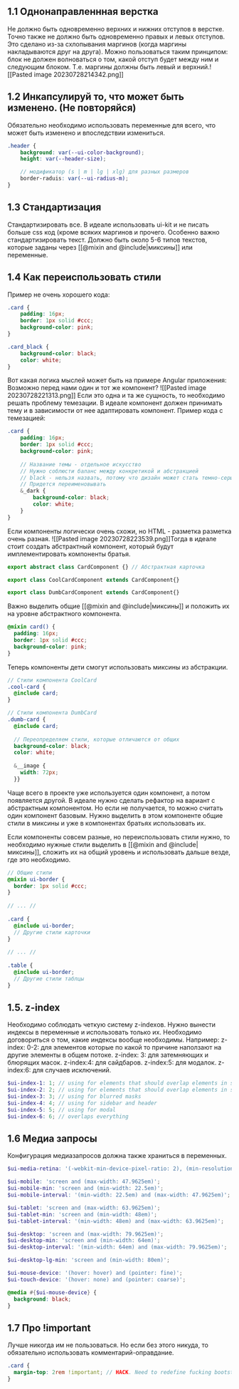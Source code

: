 ## 1.1 Однонаправленнная верстка
Не должно быть одновременно верхних и нижних отступов в верстке. Точно также не должно быть одновременно правых и левых отступов. Это сделано из-за схлопывания маргинов (когда маргины накладываются друг на друга). Можно пользоваться таким принципом: блок не должен волноваться о том, какой отступ будет между ним и следующим блоком. Т.е. маргины должны быть левый и верхний.![[Pasted image 20230728214342.png]]

## 1.2 Инкапсулируй то, что может быть изменено. (Не повторяйся)
Обязательно необходимо использовать переменные для всего, что может быть изменено и впоследствии измениться.
```scss
.header {
	background: var(--ui-color-background);
	height: var(--header-size);

	// модификатор (s | m | lg | xlg) для разных размеров
	border-raduis: var(--ui-radius-m);
}
```

## 1.3 Стандартизация
Стандартизировать все. В идеале использовать ui-kit и не писать больше css код (кроме всяких маргинов и прочего. 
Особенно важно стандартизировать текст. Должно быть около 5-6 типов текстов, которые заданы через [[@mixin and @include|миксины]] или переменные.

## 1.4 Как переиспользовать стили
Пример не очень хорошего кода:
```css
.card {
	padding: 16px;
	border: 1px solid #ccc;
	background-color: pink;
}

.card_black {
	background-color: black;
	color: white;
}
```

Вот какая логика мыслей может быть на примере Angular приложения:
Возможно перед нами один и тот же компонент? 
![[Pasted image 20230728221313.png]]
Если это одна и та же сущность, то необходимо решать проблему темезации. В идеале компонент должен принимать тему и в зависимости от нее адаптировать компонент.
Пример кода с темезацией:
```scss
.card {
	padding: 16px;
	border: 1px solid #ccc;
	background-color: pink;
	
	// Название темы - отдельное искусство
	// Нужно соблюсти баланс между конкретикой и абстракцией
	// black - нельзя назвать, потому что дизайн может стать темно-серым
	// Придется переименовывать
	&_dark {
		background-color: black;
		color: white;
	}
}
```

Если компоненты логически очень схожи, но HTML - разметка разметка очень разная. 
![[Pasted image 20230728223539.png]]Тогда в идеале стоит создать абстрактный компонент, который будут имплементировать компоненты братья. 
```ts
export abstract class CardComponent {} // Абстрактная карточка
```
```ts
export class CoolCardComponent extends CardComponent{}

export class DumbCardComponent extends CardComponent{}
```

Важно выделить общие [[@mixin and @include|миксины]] и положить их на уровне абстрактного компонента.
```scss
@mixin card() {  
  padding: 16px;  
  border: 1px solid #ccc;  
  background-color: pink;  
}
```
Теперь компоненты дети смогут использовать миксины из абстракции.
```scss
// Стили компонента CoolCard  
.cool-card {  
  @include card;  
}
```
```scss
// Стили компонента DumbCard  
.dumb-card {  
  @include card;  
  
  // Переопределяем стили, которые отличаются от общих  
  background-color: black;  
  color: white;  
  
  &__image {  
    width: 72px;  
  }}
```

Чаще всего в проекте уже используется один компонент, а потом появляется другой. В идеале нужно сделать рефактор на вариант с абстрактным компонентом. Но если не получается, то можно считать один компонент базовым.
Нужно выделить в этом компоненте общие стили в миксины и уже в компонентах братьях использовать их.

Если компоненты совсем разные, но переиспользовать стили нужно, то необходимо нужные стили выделить в [[@mixin and @include|миксины]], сложить их на общий уровень и использовать дальше везде, где это необходимо.
```scss
// Общие стили  
@mixin ui-border {  
  border: 1px solid #ccc;  
}  
  
// ... //  
  
.card {  
  @include ui-border;  
  // Другие стили карточки  
}  
  
// ... //  
  
.table {  
  @include ui-border;  
  // Другие стили таблцы  
}
```

## 1.5. z-index
Необходимо соблюдать четкую систему z-indexов. Нужно вынести индексы в переменные и использовать только их. Необходимо договориться о том, какие индексы вообще необходимы. 
Например: 
	z-index: 0-2: для элементов которые по какой то причине наползают на другие элементы в общем потоке. 
	z-index: 3: для затемняющих и блюрящих масок.
	z-index:4: для сайдбаров.
	z-index:5: для модалок.
	z-index:6: для случаев исключений.

```scss
$ui-index-1: 1; // using for elements that should overlap elements in standard flow  
$ui-index-2: 2; // using for elements that should overlap elements in standard flow  
$ui-index-3: 3; // using for blurred masks  
$ui-index-4: 4; // using for sidebar and header  
$ui-index-5: 5; // using for modal  
$ui-index-6: 6; // overlaps everything
```

## 1.6 Медиа запросы
Конфигурация медиазапросов должна также храниться в переменных.
```scss
$ui-media-retina: '(-webkit-min-device-pixel-ratio: 2), (min-resolution: 192dpi)';

$ui-mobile: 'screen and (max-width: 47.9625em)';
$ui-mobile-min: 'screen and (min-width: 22.5em)';
$ui-mobile-interval: '(min-width: 22.5em) and (max-width: 47.9625em)';

$ui-tablet: 'screen and (max-width: 63.9625em)';
$ui-tablet-min: 'screen and (min-width: 48em)';
$ui-tablet-interval: '(min-width: 48em) and (max-width: 63.9625em)';

$ui-desktop: 'screen and (max-width: 79.9625em)';
$ui-desktop-min: 'screen and (min-width: 64em)';
$ui-desktop-interval: '(min-width: 64em) and (max-width: 79.9625em)';

$ui-desktop-lg-min: 'screen and (min-width: 80em)';

$ui-mouse-device: '(hover: hover) and (pointer: fine)';
$ui-touch-device: '(hover: none) and (pointer: coarse)';

@media #{$ui-mouse-device} {
  background: black;
}
```

## 1.7 Про !important
Лучше никогда им не пользоваться. Но если без этого никуда, то обязательно использовать комментарий-оправдание.
```scss
.card {  
  margin-top: 2rem !important; // HACK. Need to redefine fucking bootstrap  
}
```
